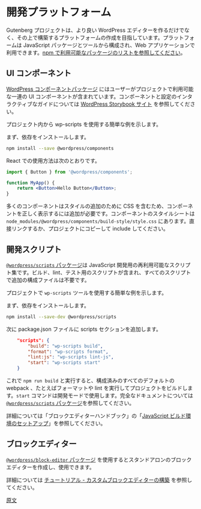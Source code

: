 <!--
# Development Platform
 -->
# 開発プラットフォーム

<!--
The Gutenberg Project is not only building a better editor for WordPress, but also creating a platform to build upon. This platform consists of a set of JavaScript packages and tools that you can use in your web application. [View the list of packages available on npm](https://www.npmjs.com/org/wordpress).
 -->
Gutenberg プロジェクトは、より良い WordPress エディターを作るだけでなく、その上で構築するプラットフォームの作成を目指しています。プラットフォームは JavaScript パッケージとツールから構成され、Web アプリケーションで利用できます。[npm で利用可能なパッケージのリストを参照してください](https://www.npmjs.com/org/wordpress)。

<!--
## UI components
 -->
## UI コンポーネント

<!--
The [WordPress Components package](/packages/components/README.md) contains a set of UI components you can use in your project. See the [WordPress Storybook site](https://wordpress.github.io/gutenberg/) for an interactive guide to the available components and settings.

Here is a quick example, how to use components in your project.

Install the dependency:
 -->
[WordPress コンポーネントパッケージ](https://ja.wordpress.org/team/handbook/block-editor/components/) にはユーザーがプロジェクトで利用可能な一連の UI コンポーネントが含まれています。コンポーネントと設定のインタラクティブなガイドについては [WordPress Storybook サイト](https://wordpress.github.io/gutenberg/) を参照してください。

プロジェクト内から wp-scripts を使用する簡単な例を示します。

まず、依存をインストールします。

```bash
npm install --save @wordpress/components
```
<!--
Usage in React:
 -->
React での使用方法は次のとおりです。

```jsx
import { Button } from '@wordpress/components';

function MyApp() {
	return <Button>Hello Button</Button>;
}
```
<!--
Many components include CSS to add style, you will need to include for the components to appear correctly. The component stylesheet can be found in `node_modules/@wordpress/components/build-style/style.css`, you can link directly or copy and include it in your project.
 -->
多くのコンポーネントはスタイルの追加のために CSS を含むため、コンポーネントを正しく表示するには追加が必要です。コンポーネントのスタイルシートは `node_modules/@wordpress/components/build-style/style.css` にあります。直接リンクするか、プロジェクトにコピーして include してください。

<!--
## Development scripts
 -->
## 開発スクリプト

<!--
The [`@wordpress/scripts` package](/packages/scripts/README.md) is a collection of reusable scripts for JavaScript development — includes scripts for building, linting, and testing — all with no additional configuration files.

Here is a quick example, on how to use `wp-scripts` tool in your project.

Install the dependency:
 -->
[`@wordpress/scripts` パッケージ](https://github.com/WordPress/gutenberg/blob/trunk/packages/scripts/README.md)は JavaScript 開発用の再利用可能なスクリプト集です。ビルド、lint、テスト用のスクリプトが含まれ、すべてのスクリプトで追加の構成ファイルは不要です。

プロジェクトで `wp-scripts` ツールを使用する簡単な例を示します。

まず、依存をインストールします。

```bash
npm install --save-dev @wordpress/scripts
```
<!--
You can then add a scripts section to your package.json file, for example:
 -->
次に package.json ファイルに scripts セクションを追加します。

```json
	"scripts": {
		"build": "wp-scripts build",
		"format": "wp-scripts format",
		"lint:js": "wp-scripts lint-js",
		"start": "wp-scripts start"
	}
```
<!--
You can then use `npm run build` to build your project with all the default webpack settings already configured, likewise for formatting and linting. The `start` command is used for development mode. See the [`@wordpress/scripts` package](/packages/scripts/README.md) for full documentation.

For more info, see the [Getting Started with JavaScript tutorial](/docs/how-to-guides/javascript/js-build-setup.md) in the Block Editor Handbook.
 -->
これで `npm run build` と実行すると、構成済みのすべてのデフォルトの webpack 、たとえばフォーマットや lint を実行してプロジェクトをビルドします。`start` コマンドは開発モードで使用します。完全なドキュメントについては [`@wordpress/scripts` パッケージ](https://github.com/WordPress/gutenberg/blob/trunk/packages/scripts/README.md)を参照してください。

詳細については「ブロックエディターハンドブック」の「[JavaScript ビルド環境のセットアップ](https://ja.wordpress.org/team/handbook/block-editor/how-to-guides/javascript/js-build-setup/)」を参照してください。


<!--
## Block Editor
 -->
## ブロックエディター

<!--
The [`@wordpress/block-editor` package](https://developer.wordpress.org/block-editor/packages/packages-block-editor/) allows you to create and use standalone block editors.

You can learn more by reading the [tutorial "Building a custom block editor"](/docs/how-to-guides/platform/custom-block-editor/README.md).
 -->
[`@wordpress/block-editor` パッケージ](https://developer.wordpress.org/block-editor/packages/packages-block-editor/) を使用するとスタンドアロンのブロックエディターを作成し、使用できます。

詳細については [チュートリアル - カスタムブロックエディターの構築](https://ja.wordpress.org/team/handbook/block-editor/how-to-guides/platform/custom-block-editor/) を参照してください。

[原文](https://github.com/WordPress/gutenberg/blob/trunk/docs/how-to-guides/platform/README.md)
